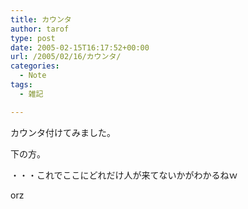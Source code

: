 ```yaml
---
title: カウンタ
author: tarof
type: post
date: 2005-02-15T16:17:52+00:00
url: /2005/02/16/カウンタ/
categories:
  - Note
tags:
  - 雑記

---
```

カウンタ付けてみました。
  
下の方。

・・・これでここにどれだけ人が来てないかがわかるねｗ

orz